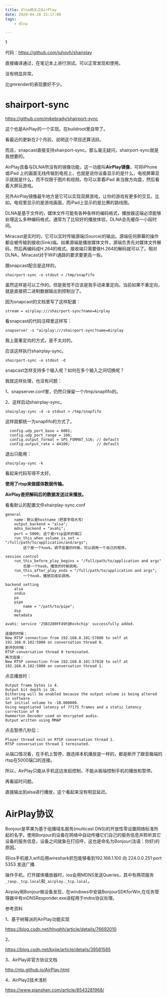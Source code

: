 ```yaml
---
title: dlna相关之AirPlay
date: 2020-04-28 15:17:08
tags:
	- dlna

---
```


1

代码：https://github.com/juhovh/shairplay

直接编译通过，在笔记本上进行测试。可以正常发现和使用。

没有明显异常。

比gmrender的表现要好不少。



# shairport-sync

https://github.com/mikebrady/shairport-sync

这个也是AirPlay的一个实现。在buildroot里自带了。

看最近的更新在2个月前，说明这个项目还算活跃。

而且，snapcast直接支持shairport-sync。那么毫无疑问，shairport-sync就是我想要的。

AirPlay具备与DLNA所没有的镜像功能，这一功能叫**AirPlay镜像**，可将iPhone 或iPad 上的画面无线传输到电视上，也就是说你设备显示的是什么，电视屏幕显示就就是什么，而不仅限于图片和视频。你可以拿着iPad 来当做方向盘，然后看着大屏玩游戏。

另外AirPlay镜像最牛地方是它可以实现双屏游戏，让你的游戏有更多的交互。比如，电视里显示的是游戏画面，而iPad上显示的是比赛的路线图。



DLNA是基于文件的，媒体文件可能有各种各样的编码格式，播放器这端必须能够处理这么多种编码格式。通常为了比较好的播放体验，DLNA会先缓存一小段时间。

Miracast是实时的，它可以实时传输源端(Source)的输出。源端任何屏幕的操作都会被传输到接收(Sink)端。如果源端是播放媒体文件，源端负责先对媒体文件解码，然后再编码成H.264的格式。接收端只需要做H.264的解码就可以了。相对DLNA，Miracast对于WiFi通路的要求要更高一些。



跟snapcast配合是这样的。

```
shairport-sync -o stdout > /tmp/snapfifo
```

虽然这样是可以工作的。但是我觉不应该是我手动来重定向。当前如果不重定向，就是直接把二进制数据输出到控制台了。

因为snapcast的文档里写了这样配置：

```
stream = airplay:///shairport-sync?name=Airplay
```

看snapcast的代码注释里这样写：

```
snapserver -s "airplay:///shairport-sync?name=Airplay
```

我上面重定向的方式，是不太对的。

应该这样执行shairplay-sync。

```
shairport-sync -o stdout -d
```

snapcast怎样支持多个输入呢？如何在多个输入之间切换呢？



我就这样处理，也没有问题：

1、snapserver.conf里，仍然只保留一个/tmp/snapfifo的。

2、这样启动shairplay-sync。

```
shairplay-sync -d -o stdout > /tmp/snapfifo
```

这样就都统一为snapfifo的方式了。



```
  config.udp_port_base = 6001;
  config.udp_port_range = 100;
  config.output_format = SPS_FORMAT_S16; // default
  config.output_rate = 44100;            // default
```

退出只能用：

```
shairplay-sync -k
```

看起来代码写得不太好。



**使用了rtsp来做媒体数据传输。**

**AirPlay是把解码后的数据发送过来播放。**



看看默认的配置文件shairplay-sync.conf

```
general
	name：默认是hostname（把首字母大写）
	output_backend = "alsa";
	mdns_backend = "avahi";
	port = 5000; 这个是rtsp监听的端口
    run_this_when_volume_is_set = "/full/path/to/application/and/args";
    	这个是一个hook。调节音量的时候，可以调用一个自己的程序。
    	
session control
	run_this_before_play_begins = "/full/path/to/application and args"
		也是一个hook。播放的时候调用。
	run_this_after_play_ends = "/full/path/to/application and args";
		一个hook，播放完成后调用。
		
backend setting
	alsa
	sndio
	pa
	pipe
		name = "/path/to/pipe";
	dsp
	metadata
```



```
avahi: service '25B3280FF49F@Rockchip' successfully added.

连接的时候：
New RTSP connection from 192.168.0.101:57800 to self at 192.168.0.102:5000 on conversation thread 0.
断开的时候：
RTSP conversation thread 0 terminated.
再次连接：
New RTSP connection from 192.168.0.101:57810 to self at 192.168.0.102:5000 on conversation thread 1.
```

点击播放时：

```
Output frame bytes is 4.
Output bit depth is 16.
Dithering will be enabled because the output volume is being altered in software
Set initial volume to -18.000000.
Using negotiated latency of 77175 frames and a static latency correction of 0
Hammerton Decoder used on encrypted audio.
Output written using MMAP
```

点击暂停几秒后：

```
Player thread exit on RTSP conversation thread 1.
RTSP conversation thread 1 terminated.
```

从端口情况看，在手机上暂停，跟选择本机播放是一样的，都是断开了跟音箱端的rtsp在5000端口的连接。

所以，AirPlay只能从手机这边发起控制，不能从板端控制手机的播放和暂停。



再看延时问题。

直接输出到alsa进行播放，这个看起来没有明显延迟。



# AirPlay协议

Bonjour是苹果为基于组播域名服务(multicast DNS)的开放性零设置网络标准所起的名字。使用Bonjour的设备在网络中自动传播它们自己的服务信息并聆听其它设备的服务信息，设备之间就象在打招呼，这也是命名为Bonjour(法语：你好)的原因。

将ios手机接入wifi后用wireshark抓包能够看到192.168.1.100 向 224.0.0.251 port 5353 发送广播.

操作手机，打开媒体播放器时，ios会用MDNS发送Queries，其中有两项服务`_raop._tcp.local`和`_airplay._tcp.local`，

Airplay用Bonjour做设备发现，在windows中安装BonjourSDKforWin,在任务管理器中有mDNSResponder.exe进程用于mdns协议处理。





参考资料

1、基于树莓派的AirPlay功能实现

https://blog.csdn.net/hhyqhh/article/details/76692010

2、

https://blog.csdn.net/bxjie/article/details/39581565

3、AirPlay非官方协议文档

http://nto.github.io/AirPlay.html

4、AirPlay2技术浅析

https://www.pianshen.com/article/8543281968/